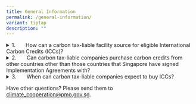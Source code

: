 ```yaml
---
title: General Information
permalink: /general-information/
variant: tiptap
description: ""
---
```

<div data-type="detailGroup" class="isomer-accordion isomer-accordion-white">
<details class="isomer-details">
<summary>1.&nbsp;&nbsp;&nbsp;&nbsp;&nbsp;&nbsp; How can a carbon tax-liable facility
source for eligible International Carbon Credits (ICCs)?</summary>
<div data-type="detailsContent" class="isomer-details-content">
<p>Tax-liable facilities can work with project developers or third-party
service provider to either source eligible ICCs from existing projects
or develop new ones.</p>
<p>Companies that wish to source ICCs from project developers may refer to
the IA project register, which will list the projects that have been authorised
under the IA for corresponding adjustments.</p>
<p>Companies that wish to develop their own ICC projects may refer to information
the processes and participation criteria to ensure that the ICCs generated
from their projects will be accepted under the carbon tax.</p>
</div>
</details>
<details class="isomer-details">
<summary>2.&nbsp;&nbsp;&nbsp;&nbsp;&nbsp;&nbsp; Can carbon tax-liable companies
purchase carbon credits from other countries other than those countries
that Singapore have signed Implementation Agreements with?</summary>
<div data-type="detailsContent" class="isomer-details-content">
<p>No. To comply with Article 6.2 of the Paris Agreement, carbon credits
from projects hosted in countries without an implementation agreement are
not allowed to be used to offset carbon-tax liability under Singapore’s
ICC Framework.</p>
</div>
</details>
<details class="isomer-details">
<summary>3.&nbsp;&nbsp;&nbsp;&nbsp;&nbsp;&nbsp; When can carbon tax-liable companies
expect to buy ICCs?</summary>
<div data-type="detailsContent" class="isomer-details-content">
<p>Singapore has signed Implementation Agreements (IAs) with Bhutan, Chile,
Ghana, Papua New Guinea, Peru, Rwanda and Paraguay on Article 6 carbon
credits cooperation. We are actively working with our counterparts to operationalise
these partnerships. </p>
<p>For the Singapore-Ghana IA, we launched the call for project applications
in Sept 2024, and are working closely with Ghana to assess the applications
received.&nbsp;</p>
</div>
</details>
</div>
<p>Have other questions? Please send them to <a href="mailto:climate_cooperation@pmo.gov.sg" rel="noopener noreferrer nofollow" target="_blank">climate_cooperation@pmo.gov.sg</a>.</p>